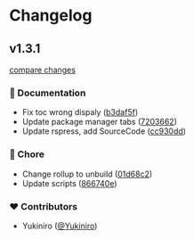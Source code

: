 # Changelog


## v1.3.1

[compare changes](https://github.com/Yukiniro/toukey/compare/v1.3.0...v1.3.1)

### 📖 Documentation

- Fix toc wrong dispaly ([b3daf5f](https://github.com/Yukiniro/toukey/commit/b3daf5f))
- Update package manager tabs ([7203662](https://github.com/Yukiniro/toukey/commit/7203662))
- Update rspress, add SourceCode ([cc930dd](https://github.com/Yukiniro/toukey/commit/cc930dd))

### 🏡 Chore

- Change rollup to  unbuild ([01d68c2](https://github.com/Yukiniro/toukey/commit/01d68c2))
- Update scripts ([866740e](https://github.com/Yukiniro/toukey/commit/866740e))

### ❤️ Contributors

- Yukiniro ([@Yukiniro](http://github.com/Yukiniro))

